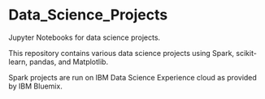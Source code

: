# Data_Science_Projects
Jupyter Notebooks for data science projects.

This repository contains various data science projects using Spark, scikit-learn, pandas, and Matplotlib.

Spark projects are run on IBM Data Science Experience cloud as provided by IBM Bluemix.
